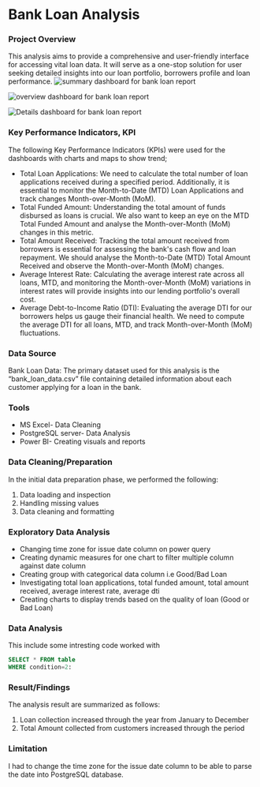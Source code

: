 # Bank Loan Analysis
### Project Overview
This analysis aims to provide a comprehensive and user-friendly interface for accessing vital loan data. It will serve as a one-stop solution for user seeking detailed insights into our loan portfolio, borrowers profile and loan performance.
![summary dashboard for bank loan report](https://github.com/user-attachments/assets/d332c7f5-223c-4085-9a41-bb00c87622a7)

![overview dashboard for bank loan report](https://github.com/user-attachments/assets/3c84d045-ee9b-4c86-ad04-0beae3adb54a)

![Details dashboard for bank loan report](https://github.com/user-attachments/assets/098ffe60-b5e7-4943-b8b4-3e8d0e115829)

### Key Performance Indicators, KPI
The following Key Performance Indicators (KPIs) were used for the dashboards with charts and maps to show trend;
- Total Loan Applications: We need to calculate the total number of loan applications received during a specified period. Additionally, it is essential to monitor the Month-to-Date (MTD) Loan Applications and track changes Month-over-Month (MoM).
- Total Funded Amount: Understanding the total amount of funds disbursed as loans is crucial. We also want to keep an eye on the MTD Total Funded Amount and analyse the Month-over-Month (MoM) changes in this metric.
- Total Amount Received: Tracking the total amount received from borrowers is essential for assessing the bank's cash flow and loan repayment. We should analyse the Month-to-Date (MTD) Total Amount Received and observe the Month-over-Month (MoM) changes.
- Average Interest Rate: Calculating the average interest rate across all loans, MTD, and monitoring the Month-over-Month (MoM) variations in interest rates will provide insights into our lending portfolio's overall cost.
- Average Debt-to-Income Ratio (DTI): Evaluating the average DTI for our borrowers helps us gauge their financial health. We need to compute the average DTI for all loans, MTD, and track Month-over-Month (MoM) fluctuations.
### Data Source
Bank Loan Data: The primary dataset used for this analysis is the “bank_loan_data.csv” file containing detailed information about each customer applying for a loan in the bank.
### Tools
- MS Excel- Data Cleaning
- PostgreSQL server- Data Analysis
- Power BI- Creating visuals and reports
### Data Cleaning/Preparation
In the initial data preparation phase, we performed the following:
1.	Data loading and inspection
2.	Handling missing values
3.	Data cleaning and formatting
### Exploratory Data Analysis
- Changing time zone for issue date column on power query
- Creating dynamic measures for one chart to filter multiple column against date column
- Creating group with categorical data column i.e Good/Bad Loan
- Investigating total loan applications, total funded amount, total amount received, average interest rate, average dti
- Creating charts to display trends based on the quality of loan (Good or Bad Loan)

### Data Analysis
This include some intresting code worked with
```sql
SELECT * FROM table
WHERE condition=2:
```
### Result/Findings
The analysis result are summarized as follows:
1. Loan collection increased through the year from January to December
2. Total Amount collected from customers increased through the period

### Limitation
I had to change the time zone for the issue date column to be able to parse the date into PostgreSQL database.
